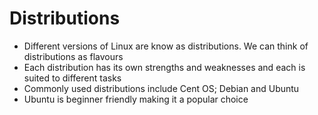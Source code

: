 # Distributions

  - Different versions of Linux are know as distributions. We can think of distributions as flavours
  - Each distribution has its own strengths and weaknesses and each is suited to different tasks
  - Commonly used distributions include Cent OS; Debian and Ubuntu
  - Ubuntu is beginner friendly making it a popular choice

